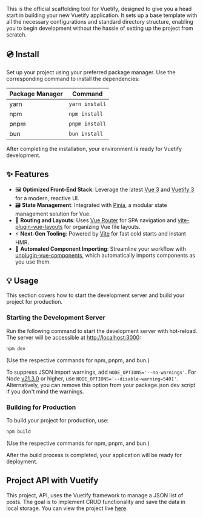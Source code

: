 This is the official scaffolding tool for Vuetify, designed to give you a head start in building your new Vuetify application. It sets up a base template with all the necessary configurations and standard directory structure, enabling you to begin development without the hassle of setting up the project from scratch.
## 💿 Install

Set up your project using your preferred package manager. Use the corresponding command to install the dependencies:

| Package Manager       | Command        |
|-----------------------|----------------|
| yarn                  | `yarn install` |
| npm                   | `npm install`  |
| pnpm                  | `pnpm install` |
| bun                   | `bun install`  |

After completing the installation, your environment is ready for Vuetify development.

## ✨ Features

- 🖼️ **Optimized Front-End Stack**: Leverage the latest [Vue 3](https://v3.vuejs.org/) and [Vuetify 3](https://vuetifyjs.com/en/) for a modern, reactive UI.
- 🗃️ **State Management**: Integrated with [Pinia](https://pinia.vuejs.org/), a modular state management solution for Vue.
- 🚦 **Routing and Layouts**: Uses [Vue Router](https://router.vuejs.org/) for SPA navigation and [vite-plugin-vue-layouts](https://github.com/JohnCampionJr/vite-plugin-vue-layouts) for organizing Vue file layouts.
- ⚡ **Next-Gen Tooling**: Powered by [Vite](https://vitejs.dev/) for fast cold starts and instant HMR.
- 🧩 **Automated Component Importing**: Streamline your workflow with [unplugin-vue-components](https://github.com/antfu/unplugin-vue-components), which automatically imports components as you use them.

## 💡 Usage

This section covers how to start the development server and build your project for production.

### Starting the Development Server

Run the following command to start the development server with hot-reload. The server will be accessible at [http://localhost:3000](http://localhost:3000):

```bash
npm dev
```

(Use the respective commands for npm, pnpm, and bun.)

To suppress JSON import warnings, add `NODE_OPTIONS='--no-warnings'`. For Node [v21.3.0](https://nodejs.org/en/blog/release/v21.3.0) or higher, use `NODE_OPTIONS='--disable-warning=5401'`. Alternatively, you can remove this option from your package.json dev script if you don't mind the warnings.

### Building for Production

To build your project for production, use:

```bash
npm build
```

(Use the respective commands for npm, pnpm, and bun.)

After the build process is completed, your application will be ready for deployment.



## Project API with Vuetify

This project, API, uses the Vuetify framework to manage a JSON list of posts. The goal is to implement CRUD functionality and save the data in local storage. You can view the project live [here](https://mustafa-vf-project.netlify.app/).
